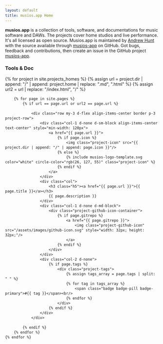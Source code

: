 ```yaml
---
layout: default
title: musios.app Home
---
```


**musios.app** is a collection of tools, software, and documentations for music software and DAWs. The projects cover home studios and live performance.  It's all licensed as open source. Musios.app is maintained by <a href='https://github.com/andrewjhunt'>Andrew Hunt</a> with the source available through [musios-app](https://github.com/musios-app) on GitHub. Got bugs, feedback and contributions, then create an issue in the GitHub project [musios-app](https://github.com/musios-app).

<div class="row" style="display: none; background-color: #f8e8e8; padding: 12px 24px; border: 2px solid red; border-radius: 5px">
	<div class="col-1 text-start">
		<img class="project-icon" src="/assets/images/new-badge.svg" style="height: 50px" />
	</div>
	<div class="col-8 text-start">
		<Badge pill bg="success">
        	2025-02-17
      	</Badge>: A web version of <a href="/projects/spotify-playlist-to-gigperformer/tool">Spotify Playlist to Gig Performer .gig file</a> that aumatically creates a .Gig file.
		See the <a href="/projects/spotify-playlist-to-gigperformer/README.html">Project</a> for more information and documentation.
	</div>
</div>


<h3>Tools & Doc</h3>

<div id="project-list" class="container align-middle">
	{% for project in site.projects_homes %}
		{% assign url = project.dir | append: "/" | append: project.home | replace: ".md", ".html" %}
		{% assign url2 = url | replace: "/index.html", "/" %}

		{% for page in site.pages %}
			{% if url == page.url or url2 == page.url %}

                <div class="row my-3 d-flex align-items-center border p-3 project-row">
					<div class="col-1 d-none d-sm-block align-items-center text-center" style="min-width: 120px">
						<a href="{{ page.url }}">
							{% if page.icon %}
								<img class="project-icon" src="{{ project.dir | append: "/" | append: page.icon }}"/>
							{% else %}
								{% include musios-logo-template.svg color="white" circle-color="rgb(26, 127, 55)" class="project-icon" %}
							{% endif %}
						</a>
					</div>
					<div class="col">
						<h3 class="h5"><a href="{{ page.url }}">{{ page.title }}</a></h3>
						{{ page.description }}
					</div>
					<div class="col-1 d-none d-md-block">
						<div class="project-github-icon-container">
							{% if page.gitrepo %}
								<a href="{{ page.gitrepo }}">
									<img class="project-github-icon" src="/assets/images/github-icon.svg" style="width: 32px; height: 32px;"/>
								</a>
							{% endif %}
						</div>
					</div>
					<div class="col-2 d-none">
						{% if page.tags %}
							<div class="project-tags">
								{% assign tags_array = page.tags | split: " " %}
								{% for tag in tags_array %}
									<span class="badge badge-pill badge-primary">#{{ tag }}</span><br/>
								{% endfor %}
							</div>
						{% endif %}
					</div>
				</div>

			{% endif %}
		{% endfor %}
	{% endfor %}
</div>

